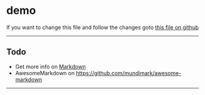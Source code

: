 # demo

If you want to change this file and follow the changes goto [this file on github](<https://github.com/jweken/demo/edit/master/README.md>)


---
## Todo

* Get more info on [Markdown](<https://github.com/adam-p/markdown-here/wiki/Markdown-Cheatsheet>)
* AwesomeMarkdown on <https://github.com/mundimark/awesome-markdown>

---

